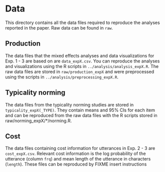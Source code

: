 # Data

This directory contains all the data files required to reproduce the analyses reported in the paper. Raw data can be found in `raw`.

## Production

The data files that the mixed effects analyses and data visualizations for Exp. 1 - 3 are based on are `data_expX.csv`. You can reproduce the analyses and visualizations using the R scripts in `../analysis/analysis_expX.R`. The raw data files are stored in `raw/production_expX` and were preprocessed using the scripts in `../analysis/preprocessing_expX.R`.

## Typicality norming

The data files from the typicality norming studies are stored in `typicality_expX(_TYPE)`. They contain means and 95% CIs for each item and can be reproduced from the raw data files with the R scripts stored in raw/norming_expX/*/norming.R.

## Cost 

The data files containing cost information for utterances in Exp. 2 - 3 are `cost_expX.csv`. Relevant cost information is the log probability of the utterance (column `frq`) and mean length of the utterance in characters (`length`). These files can be reproduced by FIXME insert instructions
